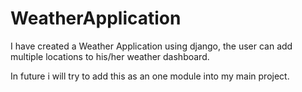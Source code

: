 # WeatherApplication
I have created a Weather Application using django, the user can add multiple locations to his/her weather dashboard.

In future i will try to add this as an one module into my main project. 
